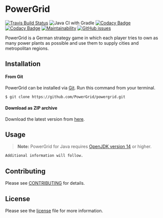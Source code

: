 # PowerGrid
[![Travis Build Status](https://api.travis-ci.org/PowerGrid/powergrid.svg?branch=master)](https://travis-ci.org/PowerGrid/powergrid)
![Java CI with Gradle](https://github.com/powergrid/powergrid/workflows/Java%20CI%20with%20Gradle/badge.svg)
[![Codacy Badge](https://api.codacy.com/project/badge/Grade/61094d6daf8540d8870d839e51bc6f27)](https://app.codacy.com/gh/PowerGrid/powergrid?utm_source=github.com&utm_medium=referral&utm_content=PowerGrid/powergrid&utm_campaign=Badge_Grade_Dashboard)
[![Codacy Badge](https://app.codacy.com/project/badge/Coverage/63d15910ceb94fcba34efa4ef3f91f42)](https://www.codacy.com/gh/PowerGrid/powergrid?utm_source=github.com&utm_medium=referral&utm_content=PowerGrid/powergrid&utm_campaign=Badge_Coverage)
[![Maintainability](https://api.codeclimate.com/v1/badges/0924152df86d460f764c/maintainability)](https://codeclimate.com/github/PowerGrid/powergrid/maintainability)
[![GitHub issues](https://img.shields.io/github/issues/PowerGrid/powergrid)](https://github.com/PowerGrid/powergrid/issues)

PowerGrid is a German strategy game in which each player tries to own as many power plants as possible and use them to supply cities and metropolitan regions.

## Installation
#### From Git
PowerGrid can be installed via [Git](https://git-scm.com/downloads). Run this command from your terminal. 
```bash
$ git clone https://github.com/PowerGrid/powergrid.git
```
#### Download as ZIP archive
Download the latest version from [here](https://github.com/PowerGrid/powergrid/archive/master.zip).

## Usage
> **Note:** PowerGrid for Java requires [OpenJDK version 14](https://www.oracle.com/java/technologies/javase-jdk14-downloads.html) or higher.

```bash
Additional information will follow.
```

## Contributing
Please see [CONTRIBUTING](https://github.com/PowerGrid/powergrid/blob/master/CONTRIBUTING.md) for details.

## License
Please see the [license](https://github.com/PowerGrid/powergrid/blob/master/LICENSE) file for more information.